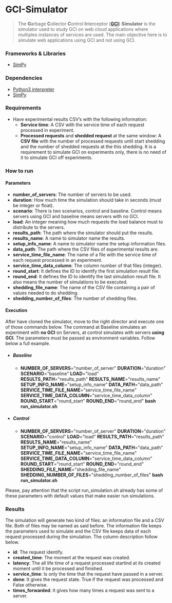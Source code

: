 GCI-Simulator
===
> The **G**arbage **C**ollector **C**ontrol **I**nterceptor (**[GCI](https://github.com/gcinterceptor/gci-go)**) **Simulator** 
is the simulator used to study GCI on web cloud applications where multiples instances 
of services are used. The main objective here is to simulate web applications using GCI and not using GCI.

### Frameworks & Libraries 
* [SimPy](https://simpy.readthedocs.io/en/latest/)

### Dependencies
* [Python3 interpreter](https://www.python.org/downloads/)
* [SimPy](https://simpy.readthedocs.io/en/latest/simpy_intro/installation.html)

### Requirements
* Have experimental results CSV’s with the following information: 
  * **Service time**: A CSV with the service time of each request processed in experiment. 
  * **Processed requests** and **shedded request** at the same window: A **CSV file** with the number of processed requests until start shedding and the number of shedded requests at the this shedding. It is a requirement to simulate GCI on experiments only, there is no need of it to simulate GCI off experiments.

### How to run
#### Parameters
* **number_of_servers**: The number of servers to be used.
* **duration**: How much time the simulation should take in seconds (must be integer or float).
* **scenario**: There is two scenarios, control and baseline. Control means servers using GCI and baseline means servers with no GCI.
* **load**: An integer meaning how much requests the load balance must to distribute to the servers.
* **results_path**: The path where the simulator should put the results.
* **results_name**: A name to simulator name the results.
* **setup_info_name**: A name to simulator name the setup information files.
* **data_path**: The path where the CSV files of experimental results are.
* **service_time_file_name**: The name of a file with the service time of each request processed in an experiment.
* **service_time_data_column**: The column number of that files (integer).
* **round_start**: It defines the ID to identify the first simulation result file.
* **round_end**: It defines the ID to identify the last simulation result file. It also means the number of simulations to be executed.
* **shedding_file_name**: The name of the CSV file containing a pair of values needed to do shedding. 
* **shedding_number_of_files**: The number of shedding files.

#### Execution
After have cloned the simulator, move to the right director and execute one of those commands below. The command at Baseline simulates an experiment with **no GCI** on Servers, at control simulates with servers **using GCI**. The parameters must be passed as environment variables. Follow below a full example.

* ##### **Baseline**
  * **NUMBER_OF_SERVERS**="number_of_server" **DURATION**="duration" **SCENARIO**="baseline" **LOAD**="load" **RESULTS_PATH**="results_path" **RESULTS_NAME**="results_name" **SETUP_INFO_NAME**="setup_info_name" **DATA_PATH**="data_path" **SERVICE_TIME_FILE_NAME**="service_time_file_name" **SERVICE_TIME_DATA_COLUMN**="service_time_data_column" **ROUND_START**="round_start" **ROUND_END**="round_end" **bash** **run_simulator.sh** 
* ##### **Control**
  * **NUMBER_OF_SERVERS**="number_of_server" **DURATION**="duration" **SCENARIO**="control" **LOAD**="load" **RESULTS_PATH**="results_path" **RESULTS_NAME**="results_name" **SETUP_INFO_NAME**="setup_info_name" **DATA_PATH**="data_path" **SERVICE_TIME_FILE_NAME**="service_time_file_name" **SERVICE_TIME_DATA_COLUMN**="service_time_data_column" **ROUND_START**="round_start" **ROUND_END**="round_end" **SHEDDING_FILE_NAME**="shedding_file_name" **SHEDDING_NUMBER_OF_FILES**="shedding_number_of_files" **bash** **run_simulator.sh**  

Please, pay attention that the script run_simulation.sh already has some of these parameters with default values that make easier run simulations. 

### Results
The simulation will generate two kind of files: an information file and a CSV file. Both of files may be named as said before. The information file keeps the parameters used to simulate and the CSV file keeps data of each request processed during the simulation. The column description follow below. 
* **id**: The request identify.
* **created_time**: The moment at the request was created.
* **latency**: The all life time of a request processed startind at its created moment until it be processed and finished.
* **service_time**: Is only the time that the request have passed in a server. 
* **done**: It gives the request state. True if the request was processed and False otherwise. 
* **times_forwarded**: It gives how many times a request was sent to a server.
